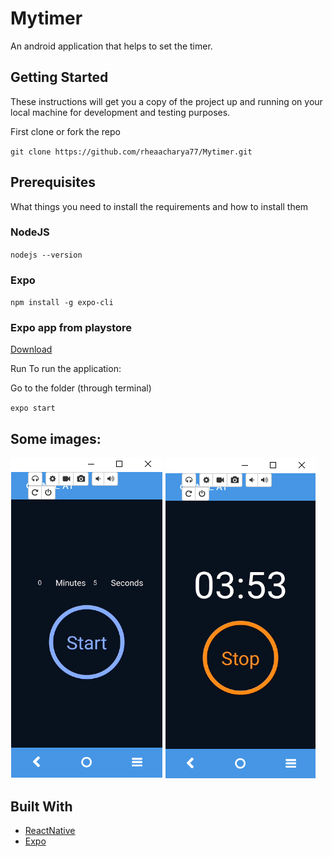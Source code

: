 # Mytimer
An android application that helps to set the timer.

## Getting Started
These instructions will get you a copy of the project up and running on your local machine for development and testing purposes.

First clone or fork the repo

`git clone https://github.com/rheaacharya77/Mytimer.git`

## Prerequisites
What things you need to install the requirements and how to install them

### NodeJS 
`nodejs --version`

### Expo

`npm install -g expo-cli`

### Expo app from playstore 
[Download](https://play.google.com/store/apps/details?id=host.exp.exponent&hl=en_US)

Run
To run the application:

Go to the folder (through terminal)

`expo start `

## Some images:

![](https://github.com/rheaacharya77/Mytimer/blob/master/assets/start.PNG)
![](https://github.com/rheaacharya77/Mytimer/blob/master/assets/stop.PNG)


## Built With
* [ReactNative](https://reactnative.dev/docs/getting-started) 
* [Expo](https://docs.expo.io/) 

